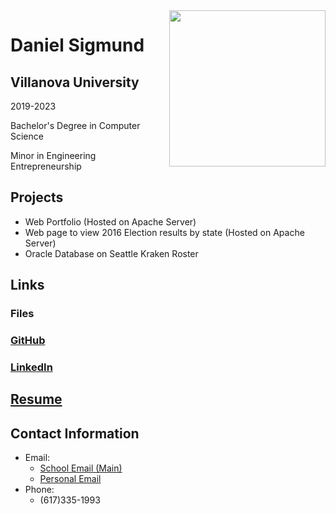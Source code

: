 <img align="right" width="250" height="250" src="https://media-exp1.licdn.com/dms/image/C4E03AQHXbXZ7COvwpw/profile-displayphoto-shrink_400_400/0/1646515114349?e=1653523200&v=beta&t=3NcBVIVdMgYqd5bePXBmMZ-14jx05GA9ZmU15ebER6U">

# Daniel Sigmund
## Villanova University

2019-2023

Bachelor's Degree in Computer Science

Minor in Engineering Entrepreneurship
## Projects
- Web Portfolio (Hosted on Apache Server)
- Web page to view 2016 Election results by state (Hosted on Apache Server)
- Oracle Database on Seattle Kraken Roster
## Links
### Files
### [GitHub](https://github.com/dansigmund)
### [LinkedIn](https://www.linkedin.com/in/daniel-sigmund-b64706207/)
## [Resume](file:///C:/Users/dansi/dansigmund.github.io/Updated%20Resume.pdf)
## Contact Information
- Email:
  - [School Email (Main)](dsigmund@villanova.edu)
  - [Personal Email](dansigmund@gmail.com)
- Phone:
  - (617)335-1993
